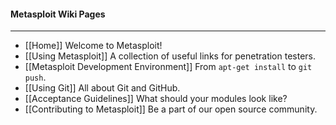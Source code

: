 #### Metasploit Wiki Pages
----
* [[Home]] Welcome to Metasploit!
* [[Using Metasploit]] A collection of useful links for penetration testers.
* [[Metasploit Development Environment]] From `apt-get install` to `git push`.
* [[Using Git]] All about Git and GitHub.
* [[Acceptance Guidelines]] What should your modules look like?
* [[Contributing to Metasploit]] Be a part of our open source community.
